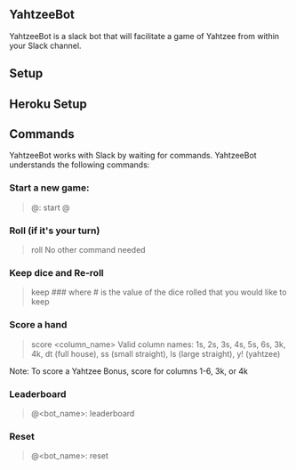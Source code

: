 ## YahtzeeBot

YahtzeeBot is a slack bot that will facilitate a game of Yahtzee from within your Slack channel.

## Setup



## Heroku Setup



## Commands

YahtzeeBot works with Slack by waiting for commands. YahtzeeBot understands the following commands:

### Start a new game:
>@<botname>: start @<player1>

### Roll (if it's your turn)
>roll
No other command needed

### Keep dice and Re-roll
>keep ###
where # is the value of the dice rolled that you would like to keep

### Score a hand
>score <column_name>
Valid column names: 1s, 2s, 3s, 4s, 5s, 6s, 3k, 4k, dt (full house), ss (small straight), ls (large straight), y! (yahtzee)

Note: To score a Yahtzee Bonus, score for columns 1-6, 3k, or 4k

### Leaderboard
>@<bot_name>: leaderboard

### Reset
>@<bot_name>: reset


